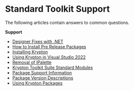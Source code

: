 # Standard Toolkit Support

The following articles contain answers to common questions.

**Support**

* [Designer Fixes with .NET](Support/Designer%20Fix.md)
* [How to Install Pre Release Packages](Support/How%20to%20Install%20Pre%20Release%20Packages.md)
* [Installing Krypton](Support/Installing%20Krypton.md)
* [Using Krypton in Visual Studio 2022](Tutorials/Using%20Krypton%20in%20Visual%20Studio%202022.md)
* [Removal of IPalette](Support/IPalette%20Removal.md)
* [Krypton Toolkit Suite Standard Modules](Support/Krypton%20Toolkit%20Suite%20Standard%20Modules.md)
* [Package Support Information](Support/Package%20Support%20Information.md)
* [Package Version Descriptions](Support/Package%20Version%20Descriptions.md)
* [Using Krypton Packages](Support/Using%20Krypton%20Packages.md)